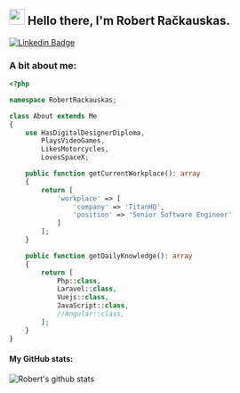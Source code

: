 <h2 align="left"><img src="https://raw.githubusercontent.com/sidbelbase/sidbelbase/master/wave.gif" width="28px"><strong> Hello there, I'm Robert Račkauskas.</strong>
</h2>

[![Linkedin Badge](https://img.shields.io/badge/-Robert_Račkauskas-blue?style=flat&logo=Linkedin&logoColor=white&link=https://www.linkedin.com/in/robertrackauskas/)](https://www.linkedin.com/in/robertrackauskas/)

<h3>A bit about me:</h3>

```php
<?php

namespace RobertRackauskas;

class About extends Me
{
    use HasDigitalDesignerDiploma,
        PlaysVideoGames,
        LikesMotorcycles,
        LovesSpaceX;

    public function getCurrentWorkplace(): array
    {
        return [
            'workplace' => [
                'company' => 'TitanHQ',
                'position' => 'Senior Software Engineer'
            ]
        ];
    }

    public function getDailyKnowledge(): array
    {
        return [
            Php::class,
            Laravel::class,
            Vuejs::class,
            JavaScript::class,
            //Angular::class,
        ];
    }
}
```

#### My GitHub stats:
![Robert's github stats](https://github-readme-stats.vercel.app/api?username=dehood&count_private=true&show_icons=true&theme=synthwave)

